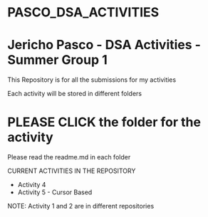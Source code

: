 # PASCO_DSA_ACTIVITIES
# Jericho Pasco - DSA Activities - Summer Group 1

This Repository is for all the submissions for my activities 

Each activity will be stored in different folders

# PLEASE CLICK the folder for the activity
Please read the readme.md in each folder

CURRENT ACTIVITIES IN THE REPOSITORY
- Activity 4
- Activity 5 - Cursor Based

NOTE: Activity 1 and 2 are in different repositories

